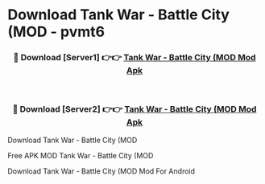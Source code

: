 # Download Tank War - Battle City (MOD - pvmt6



<div align="center">
<h3>🔴 Download [Server1] 👉👉 <a href="https://momento.my/?title=Tank_War_-_Battle_City_(MOD">Tank War - Battle City (MOD Mod Apk</a></h3><br>

<h3>🔴 Download [Server2] 👉👉 <a href="https://momento.my/?title=Tank_War_-_Battle_City_(MOD">Tank War - Battle City (MOD Mod Apk</a></h3>
</div>



Download Tank War - Battle City (MOD 

Free APK MOD Tank War - Battle City (MOD 

Download Tank War - Battle City (MOD Mod For Android
